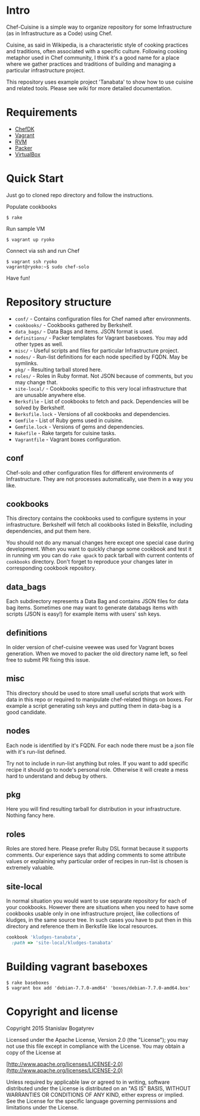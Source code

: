 # Intro

Chef-Cuisine is a simple way to organize repository for some
Infrastructure (as in Infrastructure as a Code) using Chef.

Cuisine, as said in Wikipedia, is a characteristic style of cooking
practices and traditions, often associated with a specific culture.
Following cooking metaphor used in Chef community, I think it's a good
name for a place where we gather practices and traditions of building
and managing a particular infrastructure project.

This repository uses example project 'Tanabata' to show how to use
cuisine and related tools. Please see wiki for more detailed
documentation.

# Requirements

* [ChefDK][ChefDK]
* [Vagrant][Vagrant]
* [RVM][RVM]
* [Packer][Packer]
* [VirtualBox][VirtualBox]

# Quick Start

Just go to cloned repo directory and follow the instructions.

Populate cookbooks

    $ rake

Run sample VM

    $ vagrant up ryoko

Connect via ssh and run Chef

    $ vagrant ssh ryoko
    vagrant@ryoko:~$ sudo chef-solo

Have fun!

# Repository structure

* `conf/` - Contains configuration files for Chef named after environments.
* `cookbooks/` - Cookbooks gathered by Berkshelf.
* `data_bags/` - Data Bags and items. JSON format is used.
* `definitions/` - Packer templates for Vagrant baseboxes. You may add other types as well.
* `misc/` - Useful scripts and files for particular Infrastructure project.
* `nodes/` - Run-list definitions for each node specified by FQDN. May be symlinks.
* `pkg/` - Resulting tarball stored here.
* `roles/` - Roles in Ruby format. Not JSON because of comments, but you may change that.
* `site-local/` - Cookbooks specific to this very local infrastructure that are unusable anywhere else.
* `Berksfile` - List of cookbooks to fetch and pack. Dependencies will be solved by Berkshelf.
* `Berksfile.lock` - Versions of all cookbooks and dependencies.
* `Gemfile` - List of Ruby gems used in cuisine.
* `Gemfile.lock` - Versions of gems and dependencies.
* `Rakefile` - Rake targets for cuisine tasks.
* `Vagrantfile` - Vagrant boxes configuration.

## conf

Chef-solo and other configuration files for different environments of
Infrastructure. They are not processes automatically, use them in a
way you like.

## cookbooks

This directory contains the cookbooks used to configure systems in
your infrastructure. Berkshelf will fetch all cookbooks listed in
Beksfile, including dependencies, and put them here.

You should not do any manual changes here except one special case
during development. When you want to quickly change some cookbook and
test it in running vm you can do `rake qpack` to pack tarball with
current contents of `cookbooks` directory. Don't forget to reproduce
your changes later in corresponding cookbook repository.

## data_bags

Each subdirectory represents a Data Bag and contains JSON files for
data bag items. Sometimes one may want to generate databags items
with scripts (JSON is easy!) for example items with users' ssh keys.

## definitions

In older version of chef-cuisine veewee was used for Vagrant boxes
generation. When we moved to packer the old directory name left, so
feel free to submit PR fixing this issue.

## misc

This directory should be used to store small useful scripts that work
with data in this repo or required to manipulate chef-related things
on boxes. For example a script generating ssh keys and putting them in
data-bag is a good candidate.

## nodes

Each node is identified by it's FQDN. For each node there must be a
json file with it's run-list defined.

Try not to include in run-list anything but roles. If you want to add
specific recipe it should go to node's personal role. Otherwise it
will create a mess hard to understand and debug by others.

## pkg

Here you will find resulting tarball for distribution in your
infrastructure. Nothing fancy here.

## roles

Roles are stored here. Please prefer Ruby DSL format because it
supports comments. Our experience says that adding comments to some
attribute values or explaining why particular order of recipes in
run-list is chosen is extremely valuable.

## site-local

In normal situation you would want to use separate repository for each
of your cookbooks. However there are situations when you need to have
some cookbooks usable only in one infrastructure project, like
collections of kludges, in the same source tree. In such cases you
have to put then in this directory and reference them in Berksfile
like local resources.

```ruby
cookbook 'kludges-tanabata',
  :path => 'site-local/kludges-tanabata'
```

# Building vagrant baseboxes

    $ rake baseboxes
    $ vagrant box add 'debian-7.7.0-amd64' 'boxes/debian-7.7.0-amd64.box'

# Copyright and license

Copyright 2015 Stanislav Bogatyrev

Licensed under the Apache License, Version 2.0 (the "License");
you may not use this file except in compliance with the License.
You may obtain a copy of the License at

  [http://www.apache.org/licenses/LICENSE-2.0](http://www.apache.org/licenses/LICENSE-2.0)

Unless required by applicable law or agreed to in writing, software
distributed under the License is distributed on an "AS IS" BASIS,
WITHOUT WARRANTIES OR CONDITIONS OF ANY KIND, either express or implied.
See the License for the specific language governing permissions and
limitations under the License.

[ChefDK]: https://www.getchef.com/downloads/chef-dk "Chef Development Kit"
[Vagrant]: https://www.vagrantup.com/downloads "Vagrant"
[RVM]: http://rvm.io/rvm/install "Ruby Version Manager"
[Packer]: https://packer.io/downloads.html "Packer"
[VirtualBox]: https://www.virtualbox.org/ "VirtualBox"
